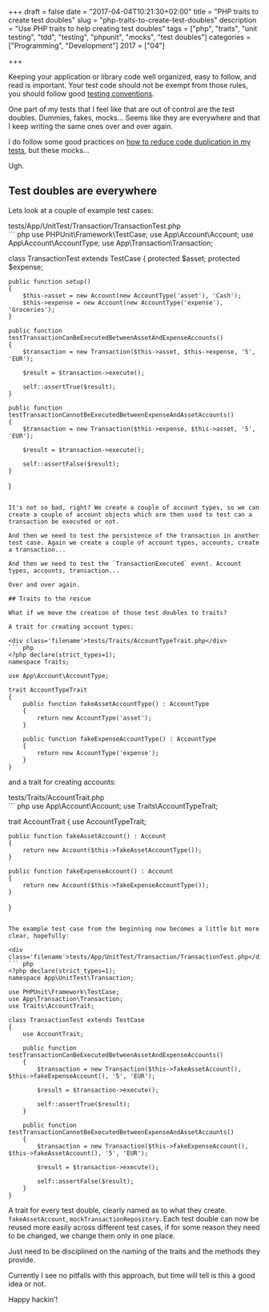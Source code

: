 +++
draft = false
date = "2017-04-04T10:21:30+02:00"
title = "PHP traits to create test doubles"
slug = "php-traits-to-create-test-doubles"
description = "Use PHP traits to help creating test doubles"
tags = ["php", "traits", "unit testing", "tdd", "testing", "phpunit", "mocks", "test doubles"]
categories = ["Programming", "Development"]
2017 = ["04"]

+++

Keeping your application or library code well organized, easy to follow, and read is important. Your test code should not be exempt from those rules, you should follow good [testing conventions](http://blog.nikolaposa.in.rs/2017/02/13/testing-conventions/).

One part of my tests that I feel like that are out of control are the test doubles. Dummies, fakes, mocks... Seems like they are everywhere and that I keep writing the same ones over and over again.

I do follow some good practices on [how to reduce code duplication in my tests](https://davedevelopment.co.uk/2015/01/14/intro-to-reducing-duplication-in-tests.html), but these mocks...

Ugh.

## Test doubles are everywhere

Lets look at a couple of example test cases:

<div class='filename'>tests/App/UnitTest/Transaction/TransactionTest.php</div>
``` php
<?php declare(strict_types=1);
namespace App\UnitTest\Transaction;

use PHPUnit\Framework\TestCase;
use App\Account\Account;
use App\Account\AccountType;
use App\Transaction\Transaction;

class TransactionTest extends TestCase
{
    protected $asset;
    protected $expense;

    public function setup()
    {
        $this->asset = new Account(new AccountType('asset'), 'Cash');
        $this->expense = new Account(new AccountType('expense'), 'Groceries');
    }

    public function testTransactionCanBeExecutedBetweenAssetAndExpenseAccounts()
    {
        $transaction = new Transaction($this->asset, $this->expense, '5', 'EUR');

        $result = $transaction->execute();

        self::assertTrue($result);
    }

    public function testTransactionCannotBeExecutedBetweenExpenseAndAssetAccounts()
    {
        $transaction = new Transaction($this->expense, $this->asset, '5', 'EUR');

        $result = $transaction->execute();

        self::assertFalse($result);
    }
}
```

It's not so bad, right? We create a couple of account types, so we can create a couple of account objects which are then used to test can a transaction be executed or not.

And then we need to test the persistence of the transaction in another test case. Again we create a couple of account types, accounts, create a transaction...

And then we need to test the `TransactionExecuted` event. Account types, accounts, transaction...

Over and over again.

## Traits to the rescue

What if we move the creation of those test doubles to traits?

A trait for creating account types:

<div class='filename'>tests/Traits/AccountTypeTrait.php</div>
``` php
<?php declare(strict_types=1);
namespace Traits;

use App\Account\AccountType;

trait AccountTypeTrait
{
    public function fakeAssetAccountType() : AccountType
    {
        return new AccountType('asset');
    }

    public function fakeExpenseAccountType() : AccountType
    {
        return new AccountType('expense');
    }
}
```

and a trait for creating accounts:

<div class='filename'>tests/Traits/AccountTrait.php</div>
``` php
<?php declare(strict_types=1);
namespace Traits;

use App\Account\Account;
use Traits\AccountTypeTrait;

trait AccountTrait
{
    use AccountTypeTrait;

    public function fakeAssetAccount() : Account
    {
        return new Account($this->fakeAssetAccountType());
    }

    public function fakeExpenseAccount() : Account
    {
        return new Account($this->fakeExpenseAccountType());
    }
}
```

The example test case from the beginning now becomes a little bit more clear, hopefully:

<div class='filename'>tests/App/UnitTest/Transaction/TransactionTest.php</div>
``` php
<?php declare(strict_types=1);
namespace App\UnitTest\Transaction;

use PHPUnit\Framework\TestCase;
use App\Transaction\Transaction;
use Traits\AccountTrait;

class TransactionTest extends TestCase
{
    use AccountTrait;

    public function testTransactionCanBeExecutedBetweenAssetAndExpenseAccounts()
    {
        $transaction = new Transaction($this->fakeAssetAccount(), $this->fakeExpenseAccount(), '5', 'EUR');

        $result = $transaction->execute();

        self::assertTrue($result);
    }

    public function testTransactionCannotBeExecutedBetweenExpenseAndAssetAccounts()
    {
        $transaction = new Transaction($this->fakeExpenseAccount(), $this->fakeAssetAccount(), '5', 'EUR');

        $result = $transaction->execute();

        self::assertFalse($result);
    }
}
```

A trait for every test double, clearly named as to what they create. `fakeAssetAccount`, `mockTransactionRepository`. Each test double can now be reused more easily across different test cases, if for some reason they need to be changed, we change them only in one place.

Just need to be disciplined on the naming of the traits and the methods they provide.

Currently I see no pitfalls with this approach, but time will tell is this a good idea or not.

Happy hackin'!
